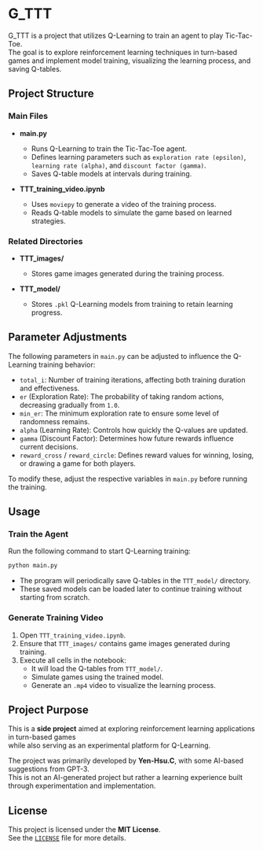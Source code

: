 # G_TTT

G_TTT is a project that utilizes Q-Learning to train an agent to play Tic-Tac-Toe.  
The goal is to explore reinforcement learning techniques in turn-based games and implement model training, visualizing the learning process, and saving Q-tables.

## Project Structure

### Main Files

- **main.py**  
  - Runs Q-Learning to train the Tic-Tac-Toe agent.
  - Defines learning parameters such as `exploration rate (epsilon)`, `learning rate (alpha)`, and `discount factor (gamma)`.
  - Saves Q-table models at intervals during training.

- **TTT_training_video.ipynb**  
  - Uses `moviepy` to generate a video of the training process.
  - Reads Q-table models to simulate the game based on learned strategies.

### Related Directories

- **TTT_images/**  
  - Stores game images generated during the training process.

- **TTT_model/**  
  - Stores `.pkl` Q-Learning models from training to retain learning progress.

## Parameter Adjustments

The following parameters in `main.py` can be adjusted to influence the Q-Learning training behavior:

- `total_i`: Number of training iterations, affecting both training duration and effectiveness.  
- `er` (Exploration Rate): The probability of taking random actions, decreasing gradually from `1.0`.  
- `min_er`: The minimum exploration rate to ensure some level of randomness remains.  
- `alpha` (Learning Rate): Controls how quickly the Q-values are updated.  
- `gamma` (Discount Factor): Determines how future rewards influence current decisions.  
- `reward_cross` / `reward_circle`: Defines reward values for winning, losing, or drawing a game for both players.

To modify these, adjust the respective variables in `main.py` before running the training.

## Usage

### Train the Agent

Run the following command to start Q-Learning training:

```bash
python main.py
```

- The program will periodically save Q-tables in the `TTT_model/` directory.
- These saved models can be loaded later to continue training without starting from scratch.

### Generate Training Video

1. Open `TTT_training_video.ipynb`.
2. Ensure that `TTT_images/` contains game images generated during training.
3. Execute all cells in the notebook:
   - It will load the Q-tables from `TTT_model/`.
   - Simulate games using the trained model.
   - Generate an `.mp4` video to visualize the learning process.

## Project Purpose

This is a **side project** aimed at exploring reinforcement learning applications in turn-based games  
while also serving as an experimental platform for Q-Learning.  

The project was primarily developed by **Yen-Hsu.C**, with some AI-based suggestions from GPT-3.  
This is not an AI-generated project but rather a learning experience built through experimentation and implementation.

## License

This project is licensed under the **MIT License**.  
See the [`LICENSE`](./LICENSE) file for more details.